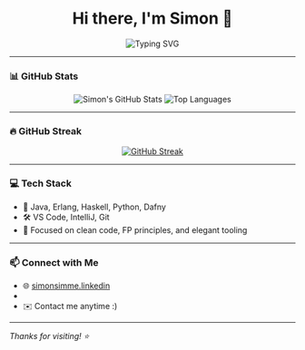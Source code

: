 <h1 align="center">Hi there, I'm Simon 👋</h1>

<p align="center">
  <img src="https://readme-typing-svg.herokuapp.com?font=Fira+Code&size=24&pause=1000&color=F7F7F7&center=true&vCenter=true&width=435&lines=Software+Engineer;Coder+of+Functional+Languages;Java+%7C+Erlang+%7C+Haskell+%7C+Python" alt="Typing SVG" />
</p>

---

### 📊 GitHub Stats

<div align="center">

![Simon's GitHub Stats](https://github-readme-stats.vercel.app/api?username=simonsimme&show_icons=true&theme=tokyonight&hide=stars&count_private=true)
![Top Languages](https://github-readme-stats.vercel.app/api/top-langs/?username=simonsimme&layout=compact&theme=tokyonight)

</div>

---

### 🔥 GitHub Streak

<div align="center">

[![GitHub Streak](https://streak-stats.demolab.com?user=simonsimme&theme=tokyonight&date_format=M%20j%5B%2C%20Y%5D)](https://git.io/streak-stats)

</div>

---

### 💻 Tech Stack

- 💛 Java, Erlang, Haskell, Python, Dafny
- 🛠️ VS Code, IntelliJ, Git
- 🎯 Focused on clean code, FP principles, and elegant tooling

---

### 📫 Connect with Me

- 🌐 [simonsimme.linkedin]([https://github.com/simonsimme](https://www.linkedin.com/in/simon-johansson-software-genius/))
- 
- ✉️ Contact me anytime :)

---

_Thanks for visiting! ⭐️_
